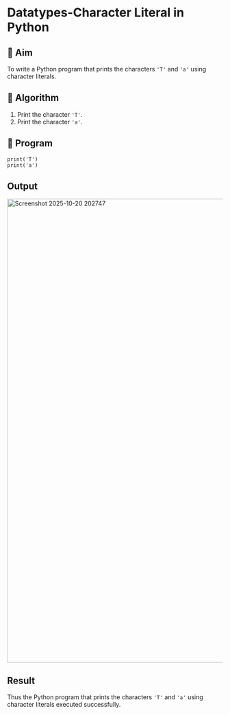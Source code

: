 # Datatypes-Character Literal in Python

## 🎯 Aim
To write a Python program that prints the characters `'T'` and `'a'` using character literals.

## 🧠 Algorithm
1. Print the character `'T'`.
2. Print the character `'a'`.

## 🧾 Program
```
print('T')
print('a')
```
## Output
<img width="1920" height="1080" alt="Screenshot 2025-10-20 202747" src="https://github.com/user-attachments/assets/0f16dfc8-793a-40bc-9249-8c368c960cb6" />


## Result
Thus the Python program that prints the characters `'T'` and `'a'` using character literals executed successfully.
